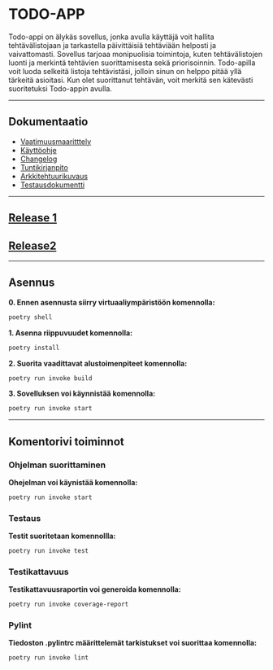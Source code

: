 
# TODO-APP
Todo-appi on älykäs sovellus, jonka avulla käyttäjä voit hallita tehtävälistojaan ja tarkastella päivittäisiä tehtäviään helposti ja vaivattomasti. Sovellus tarjoaa monipuolisia toimintoja, kuten tehtävälistojen luonti ja merkintä tehtävien suorittamisesta sekä priorisoinnin. Todo-apilla voit luoda selkeitä listoja tehtävistäsi, jolloin sinun on helppo pitää yllä tärkeitä asioitasi. Kun olet suorittanut tehtävän, voit merkitä sen kätevästi suoritetuksi Todo-appin avulla.

***
## **Dokumentaatio**
- [Vaatimuusmaaritttely](dokumentaatio/vaatimusmaarittely.md)
- [Käyttöohje](dokumentaatio/Käyttöohje.md)
- [Changelog](dokumentaatio/changelog.md)
- [Tuntikirjanpito](dokumentaatio/tuntikirjanpito.md)
- [Arkkitehtuurikuvaus](dokumentaatio/arkkitehtuuri.md)
- [Testausdokumentti](dokumentaatio/Testausdokumentti.md)

****
## **[Release 1](https://github.com/Yusuboy/ot-harjoitustyo/releases/tag/Viikko5)**
## **[Release2](https://github.com/Yusuboy/ot-harjoitustyo/releases/tag/Viikko6)**
****

## **Asennus**
**0. Ennen asennusta siirry virtuaaliympäristöön komennolla:**
```bash
poetry shell
```

 **1. Asenna riippuvuudet komennolla:**
```bash
poetry install
```

 **2. Suorita vaadittavat alustoimenpiteet komennolla:**
```bash
poetry run invoke build
``` 

 **3. Sovelluksen voi käynnistää komennolla:**
```bash
poetry run invoke start
```
****

## **Komentorivi toiminnot**

### **Ohjelman suorittaminen**

 **Ohejelman voi käynistää komennolla:**
```bash
poetry run invoke start
```

### **Testaus**

**Testit suoritetaan komennollla:**
```bash
poetry run invoke test
```

### **Testikattavuus**
**Testikattavuusraportin voi generoida komennolla:**
```bash
poetry run invoke coverage-report
```

### **Pylint**
**Tiedoston .pylintrc määrittelemät tarkistukset voi suorittaa komennolla:**
```bash
poetry run invoke lint
```
